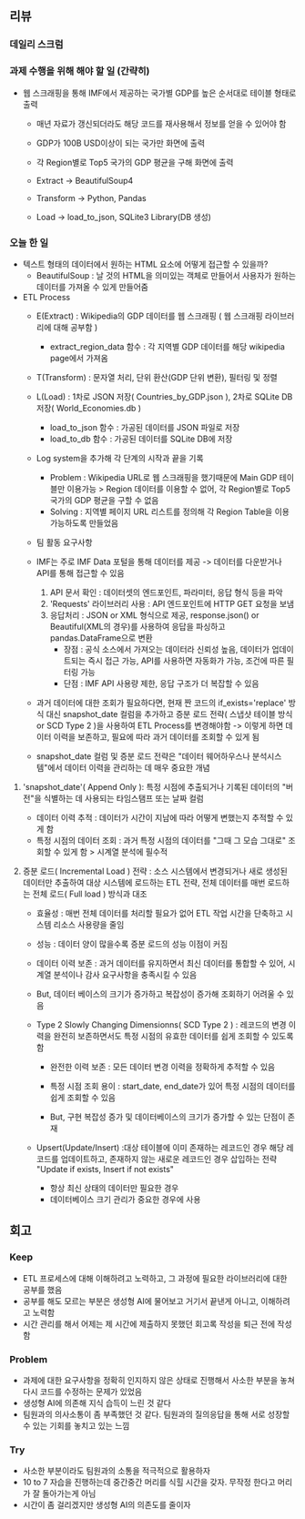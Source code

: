## 리뷰

### 데일리 스크럼

### 과제 수행을 위해 해야 할 일 (간략히)
- 웹 스크래핑을 통해 IMF에서 제공하는 국가별 GDP를 높은 순서대로 테이블 형태로 출력
     - 매년 자료가 갱신되더라도 해당 코드를 재사용해서 정보를 얻을 수 있어야 함
     - GDP가 100B USD이상이 되는 국가만 화면에 출력
     - 각 Region별로 Top5 국가의 GDP 평균을 구해 화면에 출력
       
     - Extract -> BeautifulSoup4 
     - Transform -> Python, Pandas
     - Load -> load_to_json, SQLite3 Library(DB 생성)

### 오늘 한 일
  - 텍스트 형태의 데이터에서 원하는 HTML 요소에 어떻게 접근할 수 있을까?
    - BeautifulSoup : 날 것의 HTML을 의미있는 객체로 만들어서 사용자가 원하는 데이터를 가져올 수 있게 만들어줌
  - ETL Process
    - E(Extract) : Wikipedia의 GDP 데이터를 웹 스크래핑 ( 웹 스크래핑 라이브러리에 대해 공부함 )
      - extract_region_data 함수 : 각 지역별 GDP 데이터를 해당 wikipedia page에서 가져옴
    - T(Transform) : 문자열 처리, 단위 환산(GDP 단위 변환), 필터링 및 정렬
    - L(Load) : 1차로 JSON 저장( Countries_by_GDP.json ), 2차로 SQLite DB 저장( World_Economies.db )
      - load_to_json 함수 : 가공된 데이터를 JSON 파일로 저장
      - load_to_db 함수 : 가공된 데이터를 SQLite DB에 저장
    - Log system을 추가해 각 단계의 시작과 끝을 기록

       - Problem : Wikipedia URL로 웹 스크래핑을 했기때문에 Main GDP 테이블만 이용가능 > Region 데이터를 이용할 수 없어, 각 Region별로 Top5 국가의 GDP 평균을 구할 수 없음
       - Solving : 지역별 페이지 URL 리스트를 정의해 각 Region Table을 이용가능하도록 만들었음
     
     - 팀 활동 요구사항
      - IMF는 주로 IMF Data 포털을 통해 데이터를 제공 -> 데이터를 다운받거나 API를 통해 접근할 수 있음
        1. API 문서 확인 : 데이터셋의 엔드포인트, 파라미터, 응답 형식 등을 파악
        2. 'Requests' 라이브러리 사용 : API 엔드포인트에 HTTP GET 요청을 보냄
        3. 응답처리 : JSON or XML 형식으로 제공, response.json() or Beautiful(XML의 경우)를 사용하여 응답을 파싱하고 pandas.DataFrame으로 변환
           - 장점 : 공식 소스에서 가져오는 데이터라 신뢰성 높음, 데이터가 업데이트되는 즉시 접근 가능, API를 사용하면 자동화가 가능, 조건에 따른 필터링 가능
           - 단점 : IMF API 사용량 제한, 응답 구조가 더 복잡할 수 있음

       - 과거 데이터에 대한 조회가 필요하다면, 현재 짠 코드의 if_exists='replace' 방식 대신 snapshot_date 컬럼을 추가하고 증분 로드 전략( 스냅샷 테이블 방식 or SCD Type 2 )을 사용하여 ETL Process를 변경해야함 -> 이렇게 하면 데이터 이력을 보존하고, 필요에 따라 과거 데이터를 조회할 수 있게 됨
       -  snapshot_date 컬럼 및 증분 로드 전략은 "데이터 웨어하우스나 분석시스템"에서 데이터 이력을 관리하는 데 매우 중요한 개념
1. 'snapshot_date'( Append Only ): 특정 시점에 추출되거나 기록된 데이터의 "버전"을 식별하는 데 사용되는 타임스탬프 또는 날짜 컬럼
   - 데이터 이력 추적 : 데이터가 시간이 지남에 따라 어떻게 변했는지 추적할 수 있게 함
   - 특정 시점의 데이터 조회 : 과거 특정 시점의 데이터를 "그때 그 모습 그대로" 조회할 수 있게 함 > 시계열 분석에 필수적

2. 증분 로드( Incremental Load ) 전략 : 소스 시스템에서 변경되거나 새로 생성된 데이터만 추출하여 대상 시스템에 로드하는 ETL 전략, 전체 데이터를 매번 로드하는 전체 로드( Full load ) 방식과 대조
   - 효율성 : 매번 전체 데이터를 처리할 필요가 없어 ETL 작업 시간을 단축하고 시스템 리소스 사용량을 줄임
   - 성능 : 데이터 양이 많을수록 증분 로드의 성능 이점이 커짐
   - 데이터 이력 보존 : 과거 데이터를 유지하면서 최신 데이터를 통합할 수 있어, 시계열 분석이나 감사 요구사항을 충족시킬 수 있음
  
   - But, 데이터 베이스의 크기가 증가하고 복잡성이 증가해 조회하기 어려울 수 있음
  
   - Type 2 Slowly Changing Dimensionns( SCD Type 2 ) : 레코드의 변경 이력을 완전히 보존하면서도 특정 시점의 유효한 데이터를 쉽게 조회할 수 있도록 함
      - 완전한 이력 보존 : 모든 데이터 변경 이력을 정확하게 추적할 수 있음
      - 특정 시점 조회 용이 : start_date, end_date가 있어 특정 시점의 데이터를 쉽게 조회할 수 있음
    
      - But, 구현 복잡성 증가 및 데이터베이스의 크기가 증가할 수 있는 단점이 존재
     
   - Upsert(Update/Insert) :대상 테이블에 이미 존재하는 레코드인 경우 해당 레코드를 업데이트하고, 존재하지 않는 새로운 레코드인 경우 삽입하는 전략 "Update if exists, Insert if not exists"
      - 항상 최신 상태의 데이터만 필요한 경우
      - 데이터베이스 크기 관리가 중요한 경우에 사용

## 회고

### Keep
 - ETL 프로세스에 대해 이해하려고 노력하고, 그 과정에 필요한 라이브러리에 대한 공부를 했음
 - 공부를 해도 모르는 부분은 생성형 AI에 물어보고 거기서 끝낸게 아니고, 이해하려고 노력함
 - 시간 관리를 해서 어제는 제 시간에 제출하지 못했던 회고록 작성을 퇴근 전에 작성함
### Problem
 - 과제에 대한 요구사항을 정확히 인지하지 않은 상태로 진행해서 사소한 부분을 놓쳐 다시 코드를 수정하는 문제가 있었음
 - 생성형 AI에 의존해 지식 습득이 느린 것 같다
 - 팀원과의 의사소통이 좀 부족했던 것 같다. 팀원과의 질의응답을 통해 서로 성장할 수 있는 기회를 놓치고 있는 느낌
### Try
 - 사소한 부분이라도 팀원과의 소통을 적극적으로 활용하자
 - 10 to 7 자습을 진행하는데 중간중간 머리를 식힐 시간을 갖자. 무작정 한다고 머리가 잘 돌아가는게 아님
 - 시간이 좀 걸리겠지만 생성형 AI의 의존도를 줄이자

